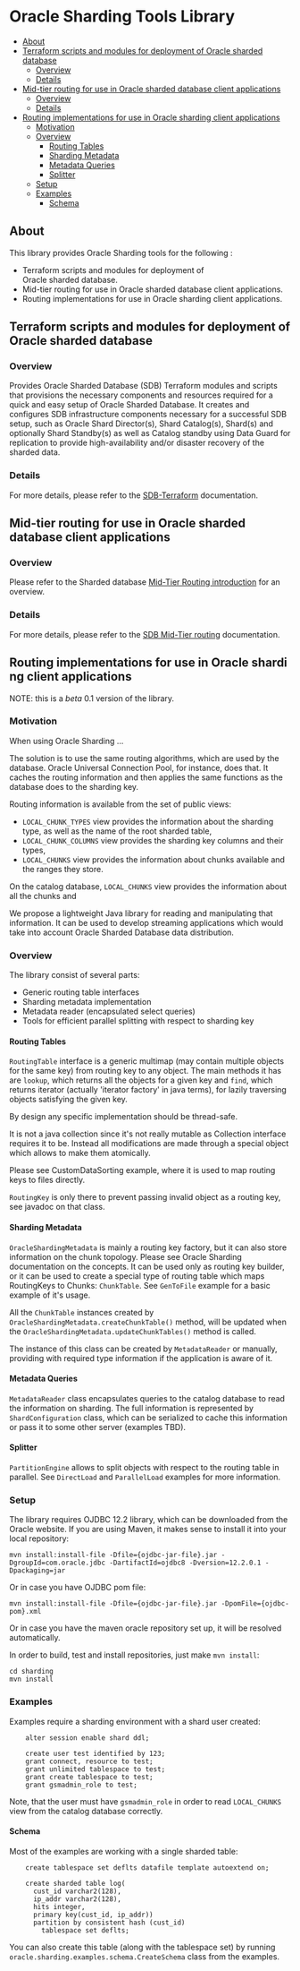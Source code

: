 # Oracle Sharding Tools Library

[SDB-terraform-modules]: https://github.com/oracle/db-sharding/tree/master/sdb-terraform
[SDB-Mid-Tier-Routing]: https://github.com/oracle/db-sharding/tree/master/Mid-Tier-Routing
[MTR-Intro]: https://github.com/oracle/db-sharding/wiki/Sharded-Database-Mid-Tier-Routing#introduction

- [About](#about)
- [Terraform scripts and modules for deployment of Oracle sharded database](#terraform-scripts-and-modules-for-deployment-of-oracle-sharded-database)
  * [Overview](#overview)
  * [Details](#details)
- [Mid-tier routing for use in Oracle sharded database client applications](#mid-tier-routing-for-use-in-oracle-sharded-database-client-applications)
  * [Overview](#overview-1)
  * [Details](#details-1)
- [Routing implementations for use in Oracle sharding client applications](#routing-implementations-for-use-in-oracle-sharding-client-applications)
  * [Motivation](#motivation)
  * [Overview](#overview-2)
    + [Routing Tables](#routing-tables)
    + [Sharding Metadata](#sharding-metadata)
    + [Metadata Queries](#metadata-queries)
    + [Splitter](#splitter)
  * [Setup](#setup)
  * [Examples](#examples)
    + [Schema](#schema)

## About

This library provides Oracle Sharding tools for the following :

* Terraform scripts and modules for deployment of Oracle sharded database.
* Mid-tier routing for use in Oracle sharded database client applications.
* Routing implementations for use in Oracle sharding client applications.

## Terraform scripts and modules for deployment of Oracle sharded database

### Overview 

Provides Oracle Sharded Database (SDB) Terraform modules and scripts that provisions the necessary components and resources required for a quick and easy setup of Oracle Sharded Database. It creates and configures SDB infrastructure components necessary for a successful SDB setup, such as Oracle Shard Director(s), Shard Catalog(s), Shard(s) and optionally Shard Standby(s) as well as Catalog standby using Data Guard for replication to provide high-availability and/or disaster recovery of the sharded data.

### Details

For more details, please refer to the [SDB-Terraform][SDB-terraform-modules] documentation. 

## Mid-tier routing for use in Oracle sharded database client applications

### Overview

Please refer to the Sharded database [Mid-Tier Routing introduction][MTR-Intro] for an overview.

### Details

For more details, please refer to the [SDB Mid-Tier routing][SDB-Mid-Tier-Routing] documentation. 


## Routing implementations for use in Oracle sharding client applications 

NOTE: this is a *beta* 0.1 version of the library.

### Motivation

When using Oracle Sharding ...

The solution is to use the same routing algorithms, which are used by the database.
Oracle Universal Connection Pool, for instance, does that. It caches the routing information and 
then applies the same functions as the database does to the sharding key.

Routing information is available from the set of public views:
 * `LOCAL_CHUNK_TYPES` view provides the information about the sharding type,
   as well as the name of the root sharded table,
 * `LOCAL_CHUNK_COLUMNS` view provides the sharding key columns and their types,
 * `LOCAL_CHUNKS` view provides the information about chunks available and 
   the ranges they store.

On the catalog database, `LOCAL_CHUNKS` view provides the information about all the chunks and

We propose a lightweight Java library for reading and manipulating that information.
It can be used to develop streaming applications which would take into
account Oracle Sharded Database data distribution.

### Overview

The library consist of several parts:
 * Generic routing table interfaces
 * Sharding metadata implementation
 * Metadata reader (encapsulated select queries)
 * Tools for efficient parallel splitting with respect to sharding key

#### Routing Tables

`RoutingTable` interface is a generic multimap (may contain multiple objects for the same key) 
from routing key to any object. The main methods it has are `lookup`, which returns all
the objects for a given key and `find`, which returns iterator (actually 
'iterator factory' in java terms), for lazily traversing objects satisfying the given key.    

By design any specific implementation should be thread-safe.
 
It is not a java collection since it's not really mutable as Collection interface 
requires it to be. Instead all modifications are made through a special object 
which allows to make them atomically. 

Please see CustomDataSorting example, where it is used to map routing keys to files directly.

`RoutingKey` is only there to prevent passing invalid object as a routing key, 
see javadoc on that class.

#### Sharding Metadata

`OracleShardingMetadata` is mainly a routing key factory, but it can also store 
information on the chunk topology. Please see Oracle Sharding documentation on the concepts.
It can be used only as routing key builder, or it can be used to create a 
special type of routing table which maps RoutingKeys to Chunks: `ChunkTable`. 
See `GenToFile` example for a basic example of it's usage. 

All the `ChunkTable` instances created by `OracleShardingMetadata.createChunkTable()` method,
will be updated when the `OracleShardingMetadata.updateChunkTables()` 
method is called.

The instance of this class can be created by `MetadataReader` or manually,
providing with required type information if the application is aware of it.

#### Metadata Queries

`MetadataReader` class encapsulates queries to the catalog database to read the 
information on sharding. The full information is represented by 
`ShardConfiguration` class, which can be serialized to cache this information
or pass it to some other server (examples TBD).

#### Splitter

`PartitionEngine` allows to split objects with respect to the routing 
table in parallel. See `DirectLoad` and `ParallelLoad` examples for more information.

### Setup

The library requires OJDBC 12.2 library, which can be downloaded from the Oracle website. 
If you are using Maven, it makes sense to install it into your local repository: 

```
mvn install:install-file -Dfile={ojdbc-jar-file}.jar -DgroupId=com.oracle.jdbc -DartifactId=ojdbc8 -Dversion=12.2.0.1 -Dpackaging=jar
```

Or in case you have OJDBC pom file:

```
mvn install:install-file -Dfile={ojdbc-jar-file}.jar -DpomFile={ojdbc-pom}.xml
```

Or in case you have the maven oracle repository set up, it will be resolved automatically.

In order to build, test and install repositories, just make `mvn install`:

```
cd sharding
mvn install
```

### Examples

Examples require a sharding environment with a shard user created:

```
    alter session enable shard ddl;
    
    create user test identified by 123;
    grant connect, resource to test;
    grant unlimited tablespace to test;
    grant create tablespace to test;
    grant gsmadmin_role to test;
```

Note, that the user must have `gsmadmin_role` in order to read
`LOCAL_CHUNKS` view from the catalog database correctly.

#### Schema

Most of the examples are working with a single sharded table:

```
    create tablespace set deflts datafile template autoextend on;

    create sharded table log(
      cust_id varchar2(128),
      ip_addr varchar2(128),
      hits integer,
      primary key(cust_id, ip_addr))
      partition by consistent hash (cust_id) 
        tablespace set deflts;
```

You can also create this table (along with the tablespace set) by running 
`oracle.sharding.examples.schema.CreateSchema` class from the examples.
